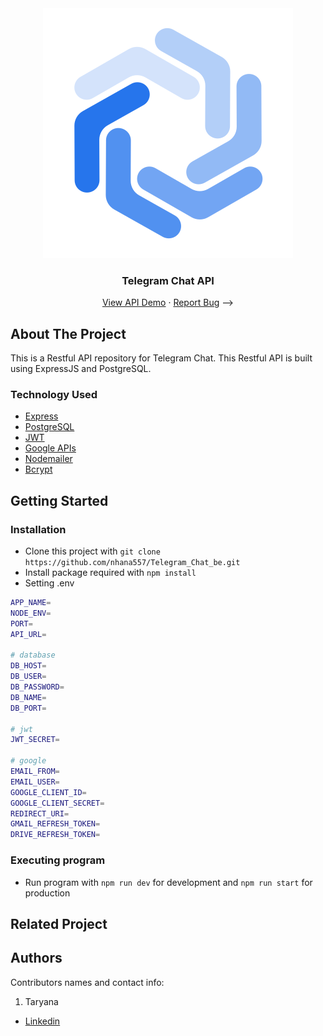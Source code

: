 <div align="center">
  <img src="./readme/logo.svg" />
</div>
<h3 align="center">Telegram Chat API</h3>
<p align="center">
   <a href="https://telegramchatbe-production.up.railway.app">View API Demo</a> 
  ·
  <a href="https://github.com/nhana557/Telegram_Chat_be/issues">Report Bug</a> -->
</p>

<!-- ABOUT THE PROJECT -->

## About The Project

This is a Restful API repository for Telegram Chat. This Restful API is built using ExpressJS and PostgreSQL.

### Technology Used

- [Express](https://expressjs.com/)
- [PostgreSQL](https://www.postgresql.org/)
- [JWT](https://jwt.io/)
- [Google APIs](https://github.com/googleapis/google-api-nodejs-client)
- [Nodemailer](https://nodemailer.com/about/)
- [Bcrypt](https://www.npmjs.com/package/bcrypt)

## Getting Started

### Installation

- Clone this project with `git clone https://github.com/nhana557/Telegram_Chat_be.git`
- Install package required with `npm install`
- Setting .env

```bash
APP_NAME=
NODE_ENV=
PORT=
API_URL=

# database
DB_HOST=
DB_USER=
DB_PASSWORD=
DB_NAME=
DB_PORT=

# jwt
JWT_SECRET=

# google
EMAIL_FROM=
EMAIL_USER=
GOOGLE_CLIENT_ID=
GOOGLE_CLIENT_SECRET=
REDIRECT_URI=
GMAIL_REFRESH_TOKEN=
DRIVE_REFRESH_TOKEN=
```

### Executing program

- Run program with `npm run dev` for development and `npm run start` for production

<!-- ## Endpoint List

[![Run in Postman](https://run.pstmn.io/button.svg)](https://app.getpostman.com/run-collection/13299472-95b35893-0243-4e38-aa85-c16051da1c37?action=collection%2Ffork&collection-url=entityId%3D13299472-95b35893-0243-4e38-aa85-c16051da1c37%26entityType%3Dcollection%26workspaceId%3Dfe5f6a4d-a8db-4a39-9852-e54fd7754e4c) -->

<!-- RELATED PROJECT -->

## Related Project

<!-- - [Nibiru Chat Client](https://github.com/andry-pebrianto/nibiruchat-client)
- [Nibiru Chat Demo](https://nibiruchat.netlify.app/)  -->

## Authors

Contributors names and contact info:

1. Taryana

- [Linkedin](https://www.linkedin.com/in/taryana10/)


